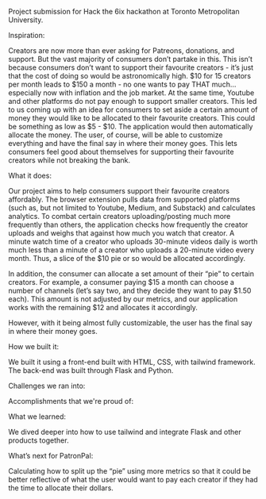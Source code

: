 Project submission for Hack the 6ix hackathon at Toronto Metropolitan University.

Inspiration:

Creators are now more than ever asking for Patreons, donations, and support. But the vast majority of consumers don’t partake in this. This isn’t because consumers don’t want to support their favourite creators - it’s just that the cost of doing so would be astronomically high. $10 for 15 creators per month leads to $150 a month - no one wants to pay THAT much… especially now with inflation and the job market. At the same time, Youtube and other platforms do not pay enough to support smaller creators. This led to us coming up with an idea for consumers to set aside a certain amount of money they would like to be allocated to their favourite creators. This could be something as low as $5 - $10. The application would then automatically allocate the money. The user, of course, will be able to customize everything and have the final say in where their money goes. This lets consumers feel good about themselves for supporting their favourite creators while not breaking the bank.

What it does:

Our project aims to help consumers support their favourite creators affordably. The browser extension pulls data from supported platforms (such as, but not limited to Youtube, Medium, and Substack) and calculates analytics. To combat certain creators uploading/posting much more frequently than others, the application checks how frequently the creator uploads and weighs that against how much you watch that creator. A minute watch time of a creator who uploads 30-minute videos daily is worth much less than a minute of a creator who uploads a 20-minute video every month. Thus, a slice of the $10 pie or so would be allocated accordingly.

In addition, the consumer can allocate a set amount of their “pie” to certain creators. For example, a consumer paying $15 a month can choose a number of channels (let’s say two, and they decide they want to pay $1.50 each). This amount is not adjusted by our metrics, and our application works with the remaining $12 and allocates it accordingly.

However, with it being almost fully customizable, the user has the final say in where their money goes.

How we built it:

We built it using a front-end built with HTML, CSS, with tailwind framework. The back-end was built through Flask and Python.

Challenges we ran into:

Accomplishments that we're proud of:

What we learned:

We dived deeper into how to use tailwind and integrate Flask and other products together.

What’s next for PatronPal:

Calculating how to split up the “pie” using more metrics so that it could be better reflective of what the user would want to pay each creator if they had the time to allocate their dollars.